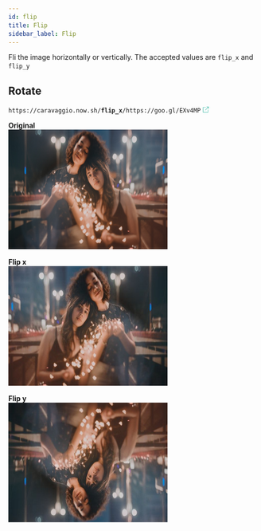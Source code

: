 ```yaml
---
id: flip
title: Flip
sidebar_label: Flip
---
```


Fli the image horizontally or vertically. The accepted values are
`flip_x` and `flip_y`

## Rotate

<code>https&#8203;:&#8203;//caravaggio.now.sh/<strong>flip_x</strong>/https&#8203;:&#8203;//goo.gl/EXv4MP</code>&nbsp;<a href="https://caravaggio.now.sh/flip_x/https://goo.gl/Pe7YrK" alt="go" target="_blank"><img style="display:inline" src="assets/external.png" width="12" /></a>


**Original**     
<img width="320" height="240" src="assets/example/girls.jpeg" />

**Flip x**     
<img width="320" height="240" src="assets/example/flipx.jpeg" />

**Flip y**     
<img width="320" height="240" src="assets/example/flipy.jpeg" />